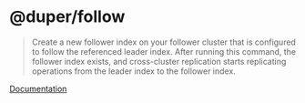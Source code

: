 # @duper/follow

> Create a new follower index on your follower cluster that is configured to follow the referenced leader index. After running this command, the follower index exists, and cross-cluster replication starts replicating operations from the leader index to the follower index.

[Documentation](https://duper.github.io/commands/follow/)
